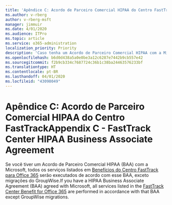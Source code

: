 ```yaml
---
title: 'Apêndice C: Acordo de Parceiro Comercial HIPAA do Centro FastTrack'
ms.author: v-rberg
author: v-rberg-msft
manager: jimmuir
ms.date: 4/01/2020
ms.audience: ITPro
ms.topic: article
ms.service: o365-administration
localization_priority: Priority
description: 'Caso tenha um Acordo de Parceiro Comercial HIPAA com a Microsoft para os serviços do FastTrack, todos os serviços relacionados no Benefícios do Centro FastTrack para Office 365 estarão incluídos neste Acordo, com exceção de:'
ms.openlocfilehash: b6d0d438a5a0e0be3a12c6287e7442b9cb557e42
ms.sourcegitcommit: f2b9cb334c7687724c36b1c38ba24463576233bf
ms.translationtype: HT
ms.contentlocale: pt-BR
ms.lasthandoff: 04/01/2020
ms.locfileid: "43098049"
---
```

# <a name="appendix-c---fasttrack-center-hipaa-business-associate-agreement"></a><span data-ttu-id="2ffae-103">Apêndice C: Acordo de Parceiro Comercial HIPAA do Centro FastTrack</span><span class="sxs-lookup"><span data-stu-id="2ffae-103">Appendix C - FastTrack Center HIPAA Business Associate Agreement</span></span>

<span data-ttu-id="2ffae-104">Se você tiver um Acordo de Parceiro Comercial HIPAA (BAA) com a Microsoft, todos os serviços listados em [Benefícios do Centro FastTrack para Office 365](O365-fasttrack-benefit-for-office-365.md) serão executados de acordo com esse BAA, exceto migrações do GroupWise.</span><span class="sxs-lookup"><span data-stu-id="2ffae-104">If you have a HIPAA Business Associate Agreement (BAA) agreed with Microsoft, all services listed in the [FastTrack Center Benefit for Office 365](O365-fasttrack-benefit-for-office-365.md) are performed in accordance with that BAA except GroupWise migrations.</span></span>


